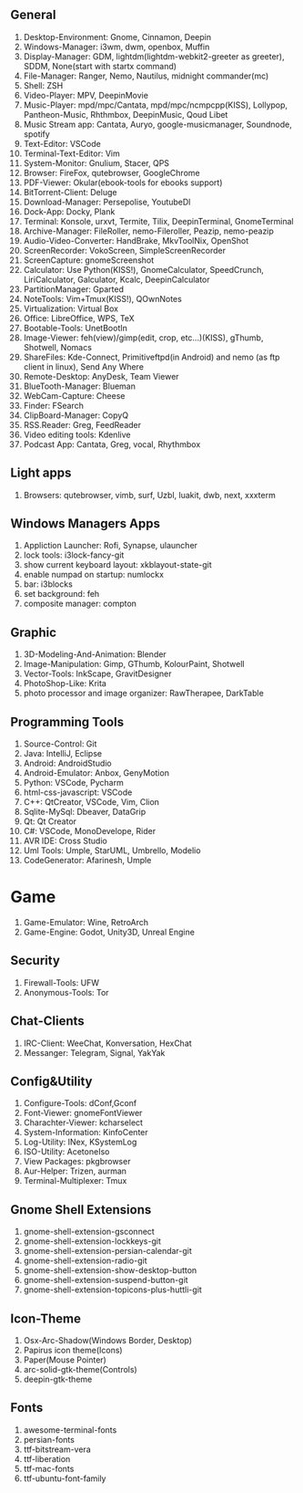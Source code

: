 
## General

1. Desktop-Environment: Gnome, Cinnamon, Deepin
2. Windows-Manager: i3wm, dwm, openbox, Muffin
3. Display-Manager: GDM, lightdm(lightdm-webkit2-greeter as greeter), SDDM, None(start with startx command)
4. File-Manager: Ranger, Nemo, Nautilus, midnight commander(mc)
5. Shell: ZSH
6. Video-Player: MPV, DeepinMovie
7. Music-Player: mpd/mpc/Cantata, mpd/mpc/ncmpcpp(KISS), Lollypop, Pantheon-Music, Rhthmbox, DeepinMusic, Qoud Libet
8. Music Stream app: Cantata, Auryo, google-musicmanager, Soundnode, spotify
8. Text-Editor: VSCode
9. Terminal-Text-Editor: Vim
10. System-Monitor: Gnulium, Stacer, QPS
11. Browser: FireFox, qutebrowser, GoogleChrome
12. PDF-Viewer: Okular(ebook-tools for ebooks support)
13. BitTorrent-Client: Deluge
14. Download-Manager: Persepolise, YoutubeDl
15. Dock-App: Docky, Plank
16. Terminal: Konsole, urxvt, Termite, Tilix, DeepinTerminal, GnomeTerminal
17. Archive-Manager: FileRoller, nemo-Fileroller, Peazip, nemo-peazip
18. Audio-Video-Converter: HandBrake, MkvToolNix, OpenShot
19. ScreenRecorder: VokoScreen, SimpleScreenRecorder
20. ScreenCapture: gnomeScreenshot
21. Calculator: Use Python(KISS!), GnomeCalculator, SpeedCrunch, LiriCalculator, Galculator, Kcalc, DeepinCalculator
22. PartitionManager: Gparted
23. NoteTools: Vim+Tmux(KISS!), QOwnNotes
24. Virtualization: Virtual Box
25. Office: LibreOffice, WPS, TeX
26. Bootable-Tools: UnetBootIn
27. Image-Viewer: feh(view)/gimp(edit, crop, etc...)(KISS), gThumb, Shotwell, Nomacs
28. ShareFiles: Kde-Connect, Primitiveftpd(in Android) and nemo (as ftp client in linux), Send Any Where
29. Remote-Desktop: AnyDesk, Team Viewer
30. BlueTooth-Manager: Blueman
31. WebCam-Capture: Cheese
32. Finder: FSearch
33. ClipBoard-Manager: CopyQ
34. RSS.Reader: Greg, FeedReader
35. Video editing tools: Kdenlive
36. Podcast App: Cantata, Greg, vocal, Rhythmbox

## Light apps
1. Browsers: qutebrowser, vimb, surf, Uzbl, luakit, dwb, next, xxxterm

## Windows Managers Apps
1. Appliction Launcher: Rofi, Synapse, ulauncher
2. lock tools: i3lock-fancy-git
3. show current keyboard layout: xkblayout-state-git
4. enable numpad on startup: numlockx
5. bar: i3blocks
6. set background: feh
7. composite manager: compton

## Graphic
1. 3D-Modeling-And-Animation: Blender
2. Image-Manipulation: Gimp, GThumb, KolourPaint, Shotwell
3. Vector-Tools: InkScape, GravitDesigner
4. PhotoShop-Like: Krita
5. photo processor and image organizer: RawTherapee, DarkTable

## Programming Tools
1. Source-Control: Git
2. Java: IntelliJ, Eclipse
3. Android: AndroidStudio
4. Android-Emulator: Anbox, GenyMotion
5. Python: VSCode, Pycharm
6. html-css-javascript: VSCode
7. C++: QtCreator, VSCode, Vim, Clion
8. Sqlite-MySql: Dbeaver, DataGrip
9. Qt: Qt Creator
10. C#: VSCode, MonoDevelope, Rider
11. AVR IDE: Cross Studio
12. Uml Tools: Umple, StarUML, Umbrello, Modelio
13. CodeGenerator: Afarinesh, Umple

# Game
1. Game-Emulator: Wine, RetroArch
2. Game-Engine: Godot, Unity3D, Unreal Engine

## Security
1. Firewall-Tools: UFW
2. Anonymous-Tools: Tor

## Chat-Clients
1. IRC-Client: WeeChat, Konversation, HexChat
2. Messanger: Telegram, Signal, YakYak

## Config&Utility
1. Configure-Tools: dConf,Gconf
2. Font-Viewer: gnomeFontViewer
3. Charachter-Viewer: kcharselect
4. System-Information: KinfoCenter
5. Log-Utility: INex, KSystemLog
6. ISO-Utility: AcetoneIso
7. View Packages: pkgbrowser
8. Aur-Helper: Trizen, aurman
9. Terminal-Multiplexer: Tmux

## Gnome Shell Extensions
1. gnome-shell-extension-gsconnect
2. gnome-shell-extension-lockkeys-git
3. gnome-shell-extension-persian-calendar-git
4. gnome-shell-extension-radio-git
5. gnome-shell-extension-show-desktop-button
6. gnome-shell-extension-suspend-button-git
7. gnome-shell-extension-topicons-plus-huttli-git

## Icon-Theme
1. Osx-Arc-Shadow(Windows Border, Desktop)
2. Papirus icon theme(Icons)
3. Paper(Mouse Pointer)
4. arc-solid-gtk-theme(Controls)
5. deepin-gtk-theme

## Fonts
1. awesome-terminal-fonts
2. persian-fonts
3. ttf-bitstream-vera
4. ttf-liberation
5. ttf-mac-fonts
6. ttf-ubuntu-font-family
